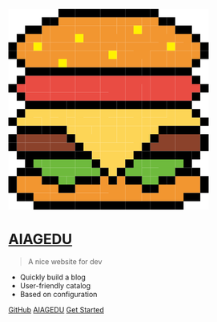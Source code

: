 <!-- logo标识，media为我们在docs中创建的素材文件夹 -->
![logo](image/hb.svg)

<!-- 以下封面描述 -->

# [AIAGEDU](https://985188.xyz)

> A nice website for dev

- Quickly build a blog
- User-friendly catalog
- Based on configuration

<!-- 以下为链接，空格分隔 -->
[GitHub](https://github.com/dgdghub/dg-blog) [AIAGEDU](https://985188.xyz)  [Get Started](README.md)

<!-- 这个是封面背景图，不配置的话，是随机的颜色 -->
<!-- ![](image/1.png) -->

<!-- 固定封面背景色，不配置的话，背景是随机的颜色，背景色和背景图只能同时配置一个 -->
<!-- ![color](#f0f0f0) -->